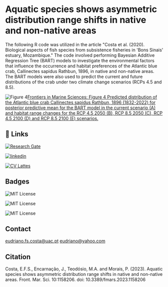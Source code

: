 
# Aquatic species shows asymmetric distribution range shifts in native and non-native areas

The following R code was utilized in the article "Costa et al. (2020). Biological aspects of fish species from subsistence fisheries in 'Bons Sinais' estuary, Mozambique." The code involved performing Bayesian Additive Regression Tree (BART) models to investigate the environmental factors that influence the occurrence and habitat preferences of the Atlantic blue crab, Callinectes sapidus Rathbun, 1896, in native and non-native areas. The BART models were also used to predict the current and future distributions of the crab under two climate change scenarios (RCPs 4.5 and 8.5).

![Figure 4](https://www.frontiersin.org/files/Articles/1158206/fmars-10-1158206-HTML/image_m/fmars-10-1158206-g004.jpg)[Frontiers in Marine Sciences: Figure 4 Predicted distribution of the Atlantic blue crab Callinectes sapidus Rathbun, 1896 (1832-2022) for posterior predictive mean for the BART model in the current scenario (A) and habitat range changes for the RCP 4.5 2050 (B), RCP 8.5 2050 (C), RCP 4.5 2100 (D) and RCP 8.5 2100 (E) scenarios.](https://www.frontiersin.org/articles/10.3389/fmars.2023.1158206/full)


## 🔗 Links
[![Research Gate](https://upload.wikimedia.org/wikipedia/commons/5/5e/ResearchGate_icon_SVG.svg)](https://www.researchgate.net/profile/Eudriano-Costa)

[![linkedin](https://img.shields.io/badge/linkedin-0A66C2?style=for-the-badge&logo=linkedin&logoColor=white)](https://www.linkedin.com/in/eudriano-costa-aa850230/)

[![CV Lattes](https://www.fea.usp.br/sites/default/files/u6211/icon-curriculo-lattes.png)](http://buscatextual.cnpq.br/buscatextual/visualizacv.do)





## Badges


![MIT License](https://img.shields.io/badge/Costa%2CE.F.S.-GitHub-GitHub?labelColor=darkred&color=%235F768B)

![MIT License](https://img.shields.io/badge/BART-modeling-modeling?labelColor=%231AC7EF)

![MIT License](https://img.shields.io/badge/SpeciesDistribution-sp?labelColor=darkred&color=%235F768B)





## Contact
eudriano.fs.costa@uac.pt
eudriano@yahoo.com





























## Citation
Costa, E.F.S., Encarnação, J., Teodósio, M.A. and Morais, P. (2023). Aquatic species shows asymmetric distribution range shifts in native and non-native areas. Front. Mar. Sci. 10:1158206. doi: 10.3389/fmars.2023.1158206

